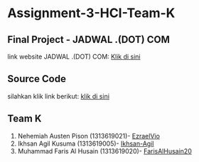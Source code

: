 # Assignment-3-HCI-Team-K
## Final Project - JADWAL .(DOT) COM
link website JADWAL .(DOT) COM: [Klik di sini](http://vioezrael.web.id/)

## Source Code
silahkan klik link berikut: [klik di sini](SourceCodeIMK)

## Team K
1. Nehemiah Austen Pison (1313619021)- [EzraelVio](https://github.com/EzraelVio)
2. Ikhsan Agil Kusuma (1313619005)- [Ikhsan-Agil](https://github.com/Ikhsan-Agil)
3. Muhammad Faris Al Husain (1313619020)- [FarisAlHusain20](https://github.com/FarisAlHusain20)
